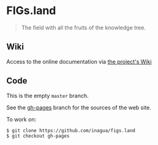 # FIGs.land

> The field with all the fruits of the knowledge tree.

## Wiki

Access to the online documentation via [the project's Wiki](https://github.com/inagua/figs.land/wiki/)

## Code

This is the empty `master` branch.

See the [gh-pages](https://github.com/inagua/figs.land/tree/gh-pages) branch for the sources of the web site.

To work on:

```
$ git clone https://github.com/inagua/figs.land
$ git checkout gh-pages
```
